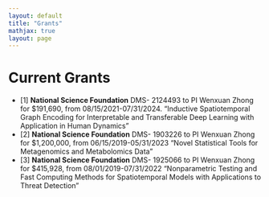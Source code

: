 ```yaml
---
layout: default
title: "Grants"
mathjax: true
layout: page
---
```

# Current Grants
* [1] <b>National Science Foundation</b>  DMS- 2124493 to PI Wenxuan Zhong for $191,690, from 08/15/2021-07/31/2024.
   “Inductive Spatiotemporal Graph Encoding for Interpretable and Transferable Deep Learning with Application in Human Dynamics”
* [2] <b>National Science Foundation</b> DMS- 1903226 to PI Wenxuan Zhong for $1,200,000, from 06/15/2019-05/31/2023 “Novel Statistical Tools for Metagenomics and Metabolomics Data”
* [3] <b>National Science Foundation</b> DMS- 1925066 to PI Wenxuan Zhong for $415,928, from  08/01/2019-07/31/2022 “Nonparametric Testing and Fast Computing Methods for Spatiotemporal Models with Applications to Threat Detection”
